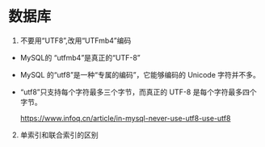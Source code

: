 # 数据库

1. 不要用“UTF8”,改用“UTFmb4”编码	


- MySQL的 “utfmb4”是真正的“UTF-8”	

- MySQL 的“utf8”是一种“专属的编码”，它能够编码的 Unicode 字符并不多。

- “utf8”只支持每个字符最多三个字节，而真正的 UTF-8 是每个字符最多四个字节。

  https://www.infoq.cn/article/in-mysql-never-use-utf8-use-utf8



2. 单索引和联合索引的区别





   